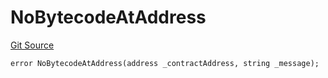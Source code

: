 # NoBytecodeAtAddress
[Git Source](https://github.com/thrackle-io/forte-rules-engine/blob/9e3814d522f1469f798bac69a12de09ee849e2da/src/client/token/handler/diamond/HandlerDiamondLib.sol)


```solidity
error NoBytecodeAtAddress(address _contractAddress, string _message);
```

